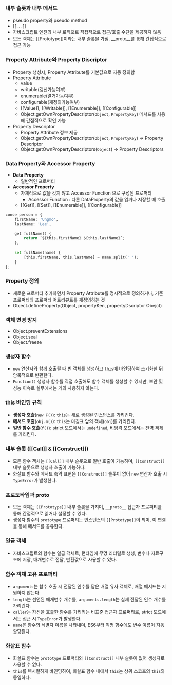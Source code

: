 ### 내부 슬롯과 내부 메서드

- pseudo property와 pseudo method
- [[ … ]]
- 자바스크립트 엔진의 내부 로직으로 직접적으로 접근/호출 수단을 제공하지 않음
- 모든 객체는 [[Prototype]]이라는 내부 슬롯을 가짐. __proto__를 통해 간접적으로 접근 가능

### Property Attribute와 Property Discriptor

- Property 생성시, Property Attribute를 기본값으로  자동 정의함
- Property Attribute
    - value
    - writable(갱신가능여부)
    - enumerable(열거가능여부)
    - configurable(재정의가능여부)
    - [[Value]], [[Writable]], [[Enumerable]], [[Configurable]]
    - Object.getOwnPropertyDescriptor(`Object`, `PropertyKey`) 메서드를 사용해 간접적으로 확인 가능
- Property Descriptor
    - Property Attribute 정보 제공
    - Object.getOwnPropertyDescriptor(`Object`, `PropertyKey`) ⇒ Property Descriptor
    - Object.getOwnPropertyDescriptors(`Object`) ⇒ Property Descriptors

### Data Property와 Accessor Property

- **Data Property**
    - 일반적인 프로퍼티
- **Accessor Property**
    - 자체적으로 값을 갖지 않고 Accessor Function 으로 구성된 프로퍼티
        - Accessor Function : 다른 DataProperty의 값을 읽거나 저장할 때 호출
    - [[Get]], [[Set]], [[Enumerable]], [[Configurable]]

```python
conse person = {
	firstName: 'Ungmo',
	lastName: 'Lee',

	get fullName() {
		return `${this.firstName} ${this.lastName}`;
	},
	
	set fullName(name) {
		[this.firstName, this.lastName] = name.split(' ');
	}
};
```

### Property 정의

- 새로운 프로퍼티 추가하면서 Property Attribute를 명시적으로 정의하거나, 기존 프로퍼티의 프로퍼티 어트리뷰트를 재정의하는 것
- Object.defineProperty(Object, propertyKen, propertyDscriptor Obejct)

### 객체 변경 방지

- Object.preventExtensions
- Object.seal
- Object.freeze

### 생성자 함수

- `new` 연산자와 함께 호출될 때 빈 객체를 생성하고 `this`에 바인딩하여 초기화한 뒤 암묵적으로 반환한다.
- `Function()` 생성자 함수를 직접 호출해도 함수 객체를 생성할 수 있지만, 보안 및 성능 이슈로 실무에서는 거의 사용하지 않는다.

### this 바인딩 규칙

- **생성자 호출**(`new F()`): `this`는 새로 생성된 인스턴스를 가리킨다.
- **메서드 호출**(`obj.m()`): `this`는 마침표 앞의 객체(`obj`)를 가리킨다.
- **일반 함수 호출**(`f()`): strict 모드에서는 `undefined`, 비엄격 모드에서는 전역 객체를 가리킨다.

### 내부 슬롯 ([[Call]] & [[Construct]])

- 모든 함수 객체는 `[[Call]]` 내부 슬롯으로 일반 호출이 가능하며, `[[Construct]]` 내부 슬롯으로 생성자 호출이 가능하다.
- 화살표 함수와 메서드 축약 표현은 `[[Construct]]` 슬롯이 없어 `new` 연산자 호출 시 `TypeError`가 발생한다.

### 프로토타입과 **proto**

- 모든 객체는 `[[Prototype]]` 내부 슬롯을 가지며, `__proto__` 접근자 프로퍼티를 통해 간접적으로 읽거나 설정할 수 있다.
- 생성자 함수의 `prototype` 프로퍼티는 인스턴스의 `[[Prototype]]`이 되며, 이 연결을 통해 메서드를 공유한다.

### 일급 객체

- 자바스크립트의 함수는 일급 객체로, 런타임에 무명 리터럴로 생성, 변수나 자료구조에 저장, 매개변수로 전달, 반환값으로 사용할 수 있다.

### 함수 객체 고유 프로퍼티

- `arguments`는 함수 호출 시 전달된 인수를 담은 배열 유사 객체로, 배열 메서드는 지원하지 않는다.
- `length`는 선언된 매개변수 개수를, `arguments.length`는 실제 전달된 인수 개수를 가리킨다.
- `caller`는 자신을 호출한 함수를 가리키는 비표준 접근자 프로퍼티로, strict 모드에서는 접근 시 `TypeError`가 발생한다.
- `name`은 함수의 식별자 이름을 나타내며, ES6부터 익명 함수에도 변수 이름이 자동 할당된다.

### 화살표 함수

- 화살표 함수는 `prototype` 프로퍼티와 `[[Construct]]` 내부 슬롯이 없어 생성자로 사용할 수 없다.
- `this`를 렉시컬하게 바인딩하여, 화살표 함수 내에서 `this`는 상위 스코프의 `this`와 동일하다.
